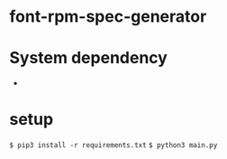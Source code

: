 # font-rpm-spec-generator

# System dependency
- 

# setup
`$ pip3 install -r requirements.txt`
`$ python3 main.py`
